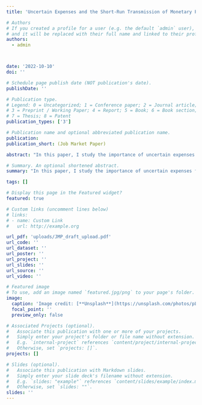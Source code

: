 ```yaml
---
title: 'Uncertain Expenses and the Short-Run Transmission of Monetary Policy (Job Market Paper)'

# Authors
# If you created a profile for a user (e.g. the default `admin` user), write the username (folder name) here
# and it will be replaced with their full name and linked to their profile.
authors:
  - admin



date: '2022-10-10'
doi: ''

# Schedule page publish date (NOT publication's date).
publishDate: ''

# Publication type.
# Legend: 0 = Uncategorized; 1 = Conference paper; 2 = Journal article;
# 3 = Preprint / Working Paper; 4 = Report; 5 = Book; 6 = Book section;
# 7 = Thesis; 8 = Patent
publication_types: ['3']

# Publication name and optional abbreviated publication name.
publication: 
publication_short: (Job Market Paper)

abstract: "In this paper, I study the importance of uncertain expenses for households' savings and the short-run response to monetary policy. Using data from the Consumer Expenditure Survey (CEX), I classify a group of uncertain expenditure items representing 14.5% of total expenses and document that these uncertain expenses drive 41.8% of the short-run consumption response to monetary policy shocks. I develop a heterogeneous-agent incomplete markets model with two assets, money and bonds, where households use the two assets to self-insure against income and expenditure uncertainty. A timing friction in the portfolio choice problem, together with frictions in the goods market, leads households to hold extra liquidity relative to their total consumption level. I show that self-insurance motives against expenditure risk imply a novel direct channel for the transmission of monetary policy to consumption, through households' optimal portfolio rebalancing in response to changes in the policy rate. In addition, the model generates concentration in the distribution of money holdings consistent with the data, a feature hard to reconcile with traditional transaction motives for money demand."

# Summary. An optional shortened abstract.
summary: "In this paper, I study the importance of uncertain expenses for households' savings and the short-run response to monetary policy. Using data from the Consumer Expenditure Survey (CEX), I classify a group of uncertain expenditure items representing 14.5% of total expenses and document that these uncertain expenses drive 41.8% of the short-run consumption response to monetary policy shocks. I develop a heterogeneous-agent incomplete markets model with two assets, money and bonds, where households use the two assets to self-insure against income and expenditure uncertainty. A timing friction in the portfolio choice problem, together with frictions in the goods market, leads households to hold extra liquidity relative to their total consumption level. I show that self-insurance motives against expenditure risk imply a novel direct channel for the transmission of monetary policy to consumption, through households' optimal portfolio rebalancing in response to changes in the policy rate. In addition, the model generates concentration in the distribution of money holdings consistent with the data, a feature hard to reconcile with traditional transaction motives for money demand."

tags: []

# Display this page in the Featured widget?
featured: true

# Custom links (uncomment lines below)
# links:
# - name: Custom Link
#   url: http://example.org

url_pdf: 'uploads/JMP_draft_upload.pdf'
url_code: ''
url_dataset: ''
url_poster: ''
url_project: ''
url_slides: ''
url_source: ''
url_video: ''

# Featured image
# To use, add an image named `featured.jpg/png` to your page's folder.
image:
  caption: 'Image credit: [**Unsplash**](https://unsplash.com/photos/pLCdAaMFLTE)'
  focal_point: ''
  preview_only: false

# Associated Projects (optional).
#   Associate this publication with one or more of your projects.
#   Simply enter your project's folder or file name without extension.
#   E.g. `internal-project` references `content/project/internal-project/index.md`.
#   Otherwise, set `projects: []`.
projects: []

# Slides (optional).
#   Associate this publication with Markdown slides.
#   Simply enter your slide deck's filename without extension.
#   E.g. `slides: "example"` references `content/slides/example/index.md`.
#   Otherwise, set `slides: ""`.
slides: ''
---
```

